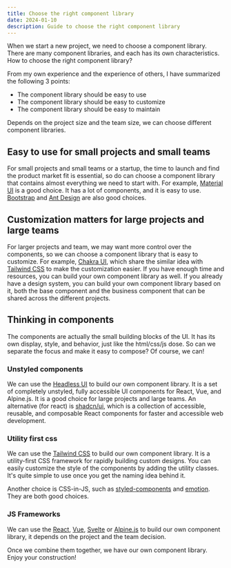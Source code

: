```yaml
---
title: Choose the right component library
date: 2024-01-10
description: Guide to choose the right component library
---
```


When we start a new project, we need to choose a component library. There are many component libraries, and each has its own characteristics. How to choose the right component library?

From my own experience and the experience of others, I have summarized the following 3 points:
- The component library should be easy to use
- The component library should be easy to customize
- The component library should be easy to maintain

Depends on the project size and the team size, we can choose different component libraries. 

## Easy to use for small projects and small teams

For small projects and small teams or a startup, the time to launch and find the product market fit is essential, so do can choose a component library that contains almost everything we need to start with. For example, [Material UI](https://material-ui.com/) is a good choice. It has a lot of components, and it is easy to use.  [Bootstrap](https://getbootstrap.com/) and [Ant Design](https://ant.design/) are also good choices.

## Customization matters for large projects and large teams
For larger projects and team, we may want more control over the components, so we can choose a component library that is easy to customize. For example, [Chakra UI](https://chakra-ui.com/), which share the similar idea with [Tailwind CSS](https://tailwindcss.com/) to make the customization easier. If you have enough time and resources, you can build your own component library as well. If you already have a design system, you can build your own component library based on it, both the base component and the business component that can be shared across the different projects.

## Thinking in components
The components are actually the small building blocks of the UI. It has its own display, style, and behavior, just like the html/css/js dose. So can we separate the focus and make it easy to compose? Of course, we can! 

### Unstyled components
We can use the [Headless UI](https://headlessui.dev/) to build our own component library. It is a set of completely unstyled, fully accessible UI components for React, Vue, and Alpine.js. It is a good choice for large projects and large teams. An alternative (for react) is [shadcn/ui](https://ui.shadcn.com/), which is a collection of accessible, reusable, and composable React components for faster and accessible web development. 

### Utility first css
We can use the [Tailwind CSS](https://tailwindcss.com/) to build our own component library. It is a utility-first CSS framework for rapidly building custom designs. You can easily customize the style of the components by adding the utility classes. It's quite simple to use once you get the naming idea behind it.

Another choice is CSS-in-JS, such as [styled-components](https://styled-components.com/) and [emotion](https://emotion.sh/docs/introduction). They are both good choices. 

### JS Frameworks

We can use the [React](https://reactjs.org/), [Vue](https://vuejs.org/), [Svelte](https://svelte.dev/) or [Alpine.js](https://alpinejs.dev/) to build our own component library, it depends on the project and the team decision.

Once we combine them together, we have our own component library. Enjoy your construction!
